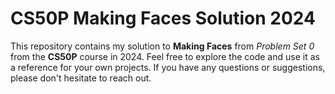 # CS50P Making Faces Solution 2024

This repository contains my solution to **Making Faces** from _Problem Set 0_ from the **CS50P** course in 2024.
Feel free to explore the code and use it as a reference for your own projects. If you have any questions or suggestions, please don't hesitate to reach out.
